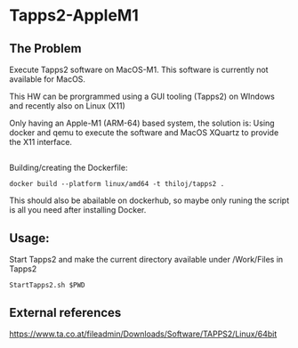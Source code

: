 # Tapps2-AppleM1

## The Problem ##

Execute Tapps2 software on MacOS-M1.
This software is currently not available for MacOS.

This HW can be prorgrammed using a GUI tooling (Tapps2) on WIndows and recently also on Linux (X11)

Only having an Apple-M1 (ARM-64) based system, the solution is:
Using docker and qemu to execute the software and MacOS XQuartz to provide the X11 interface.

##
Building/creating the Dockerfile:

```
docker build --platform linux/amd64 -t thiloj/tapps2 .
```

This should also be abailable on dockerhub, so maybe only runing the script is all you need after installing Docker.

## Usage: ##
Start Tapps2 and make the current directory available under /Work/Files in Tapps2

```
StartTapps2.sh $PWD
```

## External references ##

https://www.ta.co.at/fileadmin/Downloads/Software/TAPPS2/Linux/64bit



